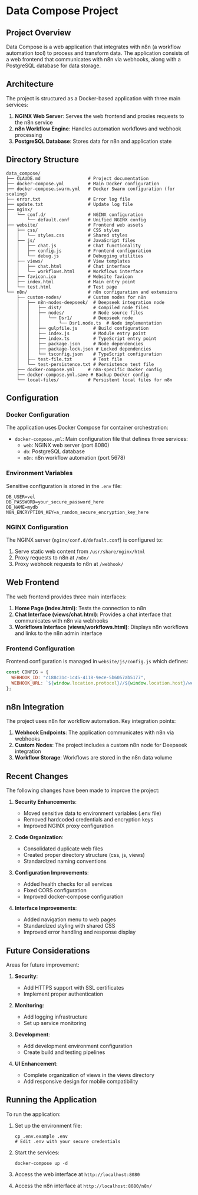 # Data Compose Project

## Project Overview

Data Compose is a web application that integrates with n8n (a workflow automation tool) to process and transform data. The application consists of a web frontend that communicates with n8n via webhooks, along with a PostgreSQL database for data storage.

## Architecture

The project is structured as a Docker-based application with three main services:

1. **NGINX Web Server**: Serves the web frontend and proxies requests to the n8n service
2. **n8n Workflow Engine**: Handles automation workflows and webhook processing
3. **PostgreSQL Database**: Stores data for n8n and application state

## Directory Structure

```
data_compose/
├── CLAUDE.md                  # Project documentation
├── docker-compose.yml         # Main Docker configuration
├── docker-compose.swarm.yml   # Docker Swarm configuration (for scaling)
├── error.txt                  # Error log file
├── update.txt                 # Update log file
├── nginx/
│   └── conf.d/                # NGINX configuration
│       └── default.conf       # Unified NGINX config
├── website/                   # Frontend web assets
│   ├── css/                   # CSS styles
│   │   └── styles.css         # Shared styles
│   ├── js/                    # JavaScript files
│   │   ├── chat.js            # Chat functionality
│   │   ├── config.js          # Frontend configuration
│   │   └── debug.js           # Debugging utilities
│   ├── views/                 # View templates
│   │   ├── chat.html          # Chat interface
│   │   └── workflows.html     # Workflows interface
│   ├── favicon.ico            # Website favicon
│   ├── index.html             # Main entry point
│   └── test.html              # Test page
└── n8n/                       # n8n configuration and extensions
    ├── custom-nodes/          # Custom nodes for n8n
    │   ├── n8n-nodes-deepseek/  # Deepseek integration node
    │   │   ├── dist/            # Compiled node files
    │   │   ├── nodes/           # Node source files
    │   │   │   └── Dsr1/        # Deepseek node
    │   │   │       └── Dsr1.node.ts  # Node implementation
    │   │   ├── gulpfile.js      # Build configuration
    │   │   ├── index.js         # Module entry point
    │   │   ├── index.ts         # TypeScript entry point
    │   │   ├── package.json     # Node dependencies
    │   │   ├── package-lock.json # Locked dependencies
    │   │   └── tsconfig.json    # TypeScript configuration
    │   ├── test-file.txt        # Test file
    │   └── test-persistence.txt # Persistence test file
    ├── docker-compose.yml     # n8n-specific Docker config
    ├── docker-compose.yml.save # Backup Docker config
    └── local-files/           # Persistent local files for n8n
```

## Configuration

### Docker Configuration

The application uses Docker Compose for container orchestration:

- `docker-compose.yml`: Main configuration file that defines three services:
  - `web`: NGINX web server (port 8080)
  - `db`: PostgreSQL database
  - `n8n`: n8n workflow automation (port 5678)

### Environment Variables

Sensitive configuration is stored in the `.env` file:

```
DB_USER=vel
DB_PASSWORD=your_secure_password_here
DB_NAME=mydb
N8N_ENCRYPTION_KEY=a_random_secure_encryption_key_here
```

### NGINX Configuration

The NGINX server (`nginx/conf.d/default.conf`) is configured to:

1. Serve static web content from `/usr/share/nginx/html`
2. Proxy requests to n8n at `/n8n/`
3. Proxy webhook requests to n8n at `/webhook/`

## Web Frontend

The web frontend provides three main interfaces:

1. **Home Page (index.html)**: Tests the connection to n8n
2. **Chat Interface (views/chat.html)**: Provides a chat interface that communicates with n8n via webhooks
3. **Workflows Interface (views/workflows.html)**: Displays n8n workflows and links to the n8n admin interface

### Frontend Configuration

Frontend configuration is managed in `website/js/config.js` which defines:

```javascript
const CONFIG = {
  WEBHOOK_ID: "c188c31c-1c45-4118-9ece-5b6057ab5177",  
  WEBHOOK_URL: `${window.location.protocol}//${window.location.host}/webhook/c188c31c-1c45-4118-9ece-5b6057ab5177`
};
```

## n8n Integration

The project uses n8n for workflow automation. Key integration points:

1. **Webhook Endpoints**: The application communicates with n8n via webhooks
2. **Custom Nodes**: The project includes a custom n8n node for Deepseek integration
3. **Workflow Storage**: Workflows are stored in the n8n data volume

## Recent Changes

The following changes have been made to improve the project:

1. **Security Enhancements**:
   - Moved sensitive data to environment variables (.env file)
   - Removed hardcoded credentials and encryption keys
   - Improved NGINX proxy configuration

2. **Code Organization**:
   - Consolidated duplicate web files
   - Created proper directory structure (css, js, views)
   - Standardized naming conventions

3. **Configuration Improvements**:
   - Added health checks for all services
   - Fixed CORS configuration
   - Improved docker-compose configuration

4. **Interface Improvements**:
   - Added navigation menu to web pages
   - Standardized styling with shared CSS
   - Improved error handling and response display

## Future Considerations

Areas for future improvement:

1. **Security**:
   - Add HTTPS support with SSL certificates
   - Implement proper authentication

2. **Monitoring**:
   - Add logging infrastructure
   - Set up service monitoring

3. **Development**:
   - Add development environment configuration
   - Create build and testing pipelines

4. **UI Enhancement**:
   - Complete organization of views in the views directory
   - Add responsive design for mobile compatibility

## Running the Application

To run the application:

1. Set up the environment file:
   ```
   cp .env.example .env
   # Edit .env with your secure credentials
   ```

2. Start the services:
   ```
   docker-compose up -d
   ```

3. Access the web interface at `http://localhost:8080`
4. Access the n8n interface at `http://localhost:8080/n8n/`